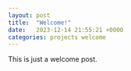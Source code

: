 ```yaml
---
layout: post
title:  "Welcome!"
date:   2023-12-14 21:55:21 +0000
categories: projects welcome
---
```


This is just a welcome post.
